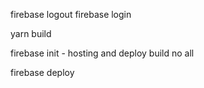 firebase logout
firebase login

yarn build

firebase init - hosting and deploy
build
no all

firebase deploy